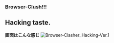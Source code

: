 ### Browser-Clush!!!
## Hacking taste.
**画面はこんな感じ**
![Browser-Clasher_Hacking-Ver.1](https://github.com/user-attachments/assets/ef0bd9fe-639c-431f-bc5d-df540a0bccd1)
